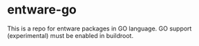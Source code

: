 # entware-go
This is a repo for entware packages in GO language. GO support (experimental) must be enabled in buildroot.
